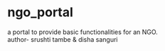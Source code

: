 # ngo_portal

a portal to provide basic functionalities for an NGO.
<br>
author- srushti tambe & disha sanguri
